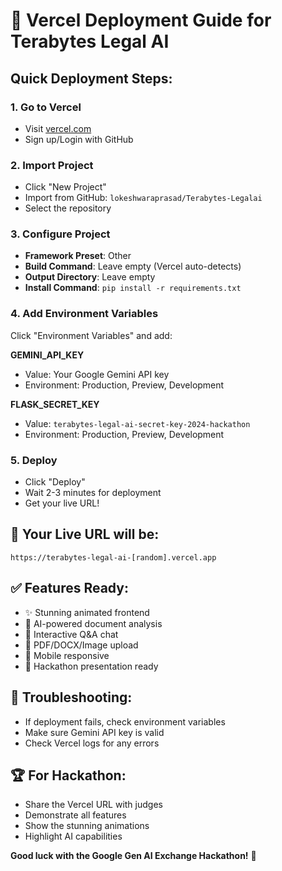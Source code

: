 # 🚀 Vercel Deployment Guide for Terabytes Legal AI

## Quick Deployment Steps:

### 1. **Go to Vercel**
- Visit [vercel.com](https://vercel.com)
- Sign up/Login with GitHub

### 2. **Import Project**
- Click "New Project"
- Import from GitHub: `lokeshwaraprasad/Terabytes-Legalai`
- Select the repository

### 3. **Configure Project**
- **Framework Preset**: Other
- **Build Command**: Leave empty (Vercel auto-detects)
- **Output Directory**: Leave empty
- **Install Command**: `pip install -r requirements.txt`

### 4. **Add Environment Variables**
Click "Environment Variables" and add:

**GEMINI_API_KEY**
- Value: Your Google Gemini API key
- Environment: Production, Preview, Development

**FLASK_SECRET_KEY**
- Value: `terabytes-legal-ai-secret-key-2024-hackathon`
- Environment: Production, Preview, Development

### 5. **Deploy**
- Click "Deploy"
- Wait 2-3 minutes for deployment
- Get your live URL!

## 🎉 **Your Live URL will be:**
`https://terabytes-legal-ai-[random].vercel.app`

## ✅ **Features Ready:**
- ✨ Stunning animated frontend
- 🤖 AI-powered document analysis
- 💬 Interactive Q&A chat
- 📄 PDF/DOCX/Image upload
- 📱 Mobile responsive
- 🎪 Hackathon presentation ready

## 🔧 **Troubleshooting:**
- If deployment fails, check environment variables
- Make sure Gemini API key is valid
- Check Vercel logs for any errors

## 🏆 **For Hackathon:**
- Share the Vercel URL with judges
- Demonstrate all features
- Show the stunning animations
- Highlight AI capabilities

**Good luck with the Google Gen AI Exchange Hackathon!** 🚀
